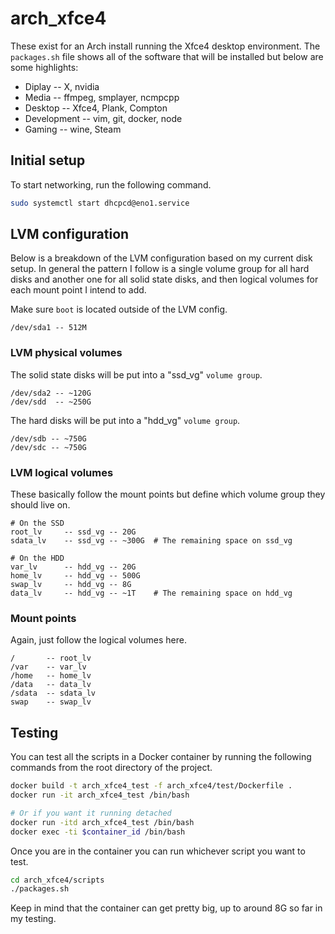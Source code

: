 # arch_xfce4

These exist for an Arch install running the Xfce4 desktop environment. The `packages.sh` file shows all of the
software that will be installed but below are some highlights:

* Diplay -- X, nvidia
* Media -- ffmpeg, smplayer, ncmpcpp
* Desktop -- Xfce4, Plank, Compton
* Development -- vim, git, docker, node
* Gaming -- wine, Steam

## Initial setup

To start networking, run the following command.

```bash
sudo systemctl start dhcpcd@eno1.service
```

## LVM configuration

Below is a breakdown of the LVM configuration based on my current disk setup. In general the pattern I follow
is a single volume group for all hard disks and another one for all solid state disks, and then logical volumes
for each mount point I intend to add.

Make sure `boot` is located outside of the LVM config.

```
/dev/sda1 -- 512M
```

### LVM physical volumes

The solid state disks will be put into a "ssd_vg" `volume group`.

```
/dev/sda2 -- ~120G
/dev/sdd  -- ~250G
```

The hard disks will be put into a "hdd_vg" `volume group`.

```
/dev/sdb -- ~750G
/dev/sdc -- ~750G
```

### LVM logical volumes

These basically follow the mount points but define which volume group they should live on.

```
# On the SSD
root_lv     -- ssd_vg -- 20G
sdata_lv    -- ssd_vg -- ~300G  # The remaining space on ssd_vg

# On the HDD
var_lv      -- hdd_vg -- 20G
home_lv     -- hdd_vg -- 500G
swap_lv     -- hdd_vg -- 8G
data_lv     -- hdd_vg -- ~1T    # The remaining space on hdd_vg
```

### Mount points

Again, just follow the logical volumes here.

```
/       -- root_lv
/var    -- var_lv
/home   -- home_lv
/data   -- data_lv
/sdata  -- sdata_lv
swap    -- swap_lv
```

## Testing

You can test all the scripts in a Docker container by running the following commands from the root directory of the project.

```bash
docker build -t arch_xfce4_test -f arch_xfce4/test/Dockerfile .
docker run -it arch_xfce4_test /bin/bash

# Or if you want it running detached
docker run -itd arch_xfce4_test /bin/bash
docker exec -ti $container_id /bin/bash
```

Once you are in the container you can run whichever script you want to test.

```bash
cd arch_xfce4/scripts
./packages.sh
```

Keep in mind that the container can get pretty big, up to around 8G so far in my testing.
